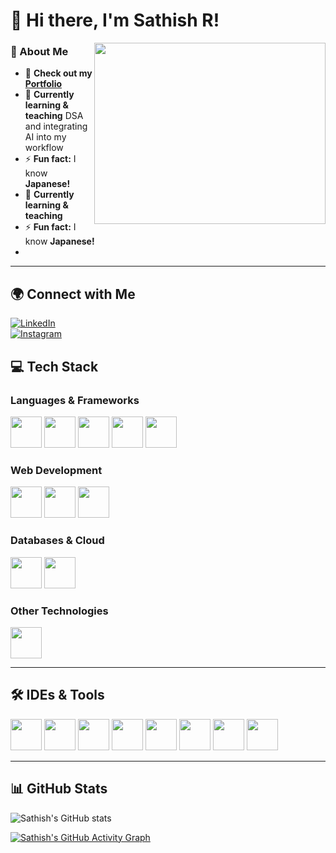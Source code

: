 # 👋 Hi there, I'm Sathish R!  

<img align="right" width="370" height="290" src="https://i.pinimg.com/originals/47/f0/34/47f0342cec72b800463bf003eac1257e.gif">

### 🔹 About Me  
- 🔭 **Check out my** [**Portfolio**](https://sathishportfolio18.netlify.app/)  
- 🌱 **Currently learning & teaching** DSA and integrating AI into my workflow  
- ⚡ **Fun fact:** I know **Japanese!**  
- 🌱 **Currently learning & teaching**  
- ⚡ **Fun fact:** I know **Japanese!**
-  
---

## 🌍 Connect with Me  
[![LinkedIn](https://img.shields.io/badge/LinkedIn-0077B5?style=for-the-badge&logo=linkedin&logoColor=white)](https://www.linkedin.com/in/sathishsr974/)  
[![Instagram](https://img.shields.io/badge/Instagram-d62976?style=for-the-badge&logo=instagram&logoColor=white)](https://www.instagram.com/itz_satizz__23/)  



## 💻 Tech Stack  
### **Languages & Frameworks**
<p>
  <img height="50" width="50" src="https://img.icons8.com/color/48/000000/java-coffee-cup-logo.png" />
  <img height="50" width="50" src="https://img.icons8.com/color/48/000000/javascript.png"/>
  <img height="50" width="50" src="https://img.icons8.com/color/48/000000/spring-logo.png"/>
  <img height="50" width="50" src="https://img.icons8.com/color/48/000000/nodejs.png"/>
  <img height="50" width="50" src="https://img.icons8.com/color/48/000000/graphql.png"/>
</p>

### **Web Development**
<p>
  <img height="50" width="50" src="https://img.icons8.com/color/48/000000/html-5.png" />
  <img height="50" width="50" src="https://img.icons8.com/color/48/000000/css3.png" />
  <img height="50" width="50" src="https://img.icons8.com/color/48/000000/bootstrap.png" />
</p>

### **Databases & Cloud**
<p>
  <img height="50" width="50" src="https://img.icons8.com/color/48/000000/mysql-logo.png"/>
  <img height="50" width="50" src="https://img.icons8.com/color/48/000000/google-firebase-console.png"/>
</p>

### **Other Technologies**
<p>
  <img height="50" width="50" src="https://img.icons8.com/fluent/48/000000/arduino.png"/>
</p>

---

## 🛠️ IDEs & Tools  
<p>
  <img height="50" width="50" src="https://img.icons8.com/color/48/000000/visual-studio-code-2019.png"/>
  <img height="50" width="50" src="https://img.icons8.com/color/48/000000/pycharm.png"/>
  <img height="50" width="50" src="https://img.icons8.com/color/50/000000/git.png"/>
  <img height="50" width="50" src="https://img.icons8.com/dusk/64/000000/anaconda.png"/>
  <img height="50" src="https://img.icons8.com/officel/480/null/java-eclipse.png"/>
  <img height="50" width="50" src="https://img.icons8.com/color/48/000000/figma--v1.png"/>
  <img height="50" width="50" src="https://img.icons8.com/doodle/48/000000/adobe-photoshop.png"/>
  <img height="50" src="https://img.shields.io/badge/Netlify-00C7B7?style=for-the-badge&logo=netlify&logoColor=white"/>
</p>

---

## 📊 GitHub Stats  
![Sathish's GitHub stats](https://github-readme-stats.vercel.app/api?username=sathish974R&theme=dark&show_icons=true&&hide=issues,contribs)  

[![Sathish's GitHub Activity Graph](https://github-readme-activity-graph.vercel.app/graph?username=sathish974R&bg_color=000000&color=ffffff&line=51f565&point=ffffff&area=true&hide_border=true)](https://github.com/ashutosh00710/github-readme-activity-graph)
